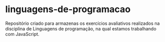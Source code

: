 # linguagens-de-programacao
Repositório criado para armazenas os exercícios avaliativos realizados na disciplina de Linguagens de programação, na qual estamos trabalhando com JavaScript. 

